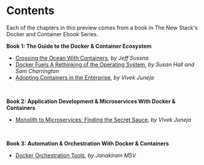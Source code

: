 # Contents

Each of the chapters in this preview comes from a book in The New Stack's Docker and Container Ebook Series.

**Book 1: The Guide to the Docker & Container Ecosystem**

* [Crossing the Ocean With Containers](CrossingTheOceanWithContainers.md), *by Jeff Sussna*
* [Docker Fuels A Rethinking of the Operating System](DockerFuelsARethinkingOfTheOperatingSystem.md), *by Susan Hall and Sam Charrington*
* [Adopting Containers in the Enterprise](AdoptingContainersInTheEnterprise.md), *by Vivek Juneja*

&nbsp;
    
**Book 2: Application Development & Microservices With Docker & Containers**

* [Monolith to Microservices: Finding the Secret Sauce](MonolithToMicroservices.md), *by Vivek Juneja*

&nbsp;

**Book 3: Automation & Orchestration With Docker & Containers**

* [Docker Orchestration Tools](DockerOrchestrationTools.md), *by Janakiram MSV*